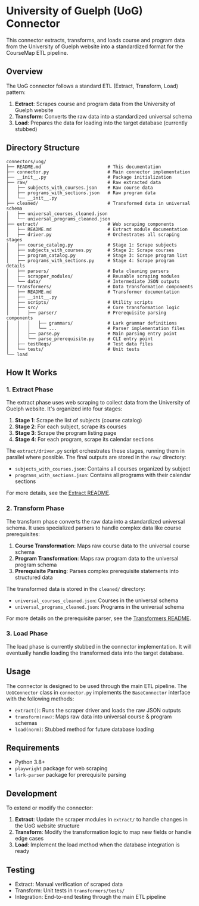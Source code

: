 # University of Guelph (UoG) Connector

This connector extracts, transforms, and loads course and program data from the University of Guelph website into a standardized format for the CourseMap ETL pipeline.

## Overview

The UoG connector follows a standard ETL (Extract, Transform, Load) pattern:

1. **Extract**: Scrapes course and program data from the University of Guelph website
2. **Transform**: Converts the raw data into a standardized universal schema
3. **Load**: Prepares the data for loading into the target database (currently stubbed)

## Directory Structure

```
connectors/uog/
├── README.md                         # This documentation
├── connector.py                      # Main connector implementation
├── __init__.py                       # Package initialization
├── raw/                              # Raw extracted data
│   ├── subjects_with_courses.json    # Raw course data
│   ├── programs_with_sections.json   # Raw program data
│   └── __init__.py
├── cleaned/                          # Transformed data in universal schema
│   ├── universal_courses_cleaned.json
│   └── universal_programs_cleaned.json
├── extract/                          # Web scraping components
│   ├── README.md                     # Extract module documentation
│   ├── driver.py                     # Orchestrates all scraping stages
│   ├── course_catalog.py             # Stage 1: Scrape subjects
│   ├── subjects_with_courses.py      # Stage 2: Scrape courses
│   ├── program_catalog.py            # Stage 3: Scrape program list
│   ├── programs_with_sections.py     # Stage 4: Scrape program details
│   ├── parsers/                      # Data cleaning parsers
│   ├── scrapper_modules/             # Reusable scraping modules
│   └── data/                         # Intermediate JSON outputs
├── transformers/                     # Data transformation components
│   ├── README.md                     # Transformer documentation
│   ├── __init__.py
│   ├── scripts/                      # Utility scripts
│   ├── src/                          # Core transformation logic
│   │   ├── parser/                   # Prerequisite parsing components
│   │   │   ├── grammars/             # Lark grammar definitions
│   │   │   └── ...                   # Parser implementation files
│   │   ├── parse.py                  # Main parsing entry point
│   │   └── parse_prerequisite.py     # CLI entry point
│   ├── testReqs/                     # Test data files
│   └── tests/                        # Unit tests
└── load
```

## How It Works

### 1. Extract Phase

The extract phase uses web scraping to collect data from the University of Guelph website. It's organized into four stages:

1. **Stage 1**: Scrape the list of subjects (course catalog)
2. **Stage 2**: For each subject, scrape its courses
3. **Stage 3**: Scrape the program listing page
4. **Stage 4**: For each program, scrape its calendar sections

The `extract/driver.py` script orchestrates these stages, running them in parallel where possible. The final outputs are stored in the `raw/` directory:

- `subjects_with_courses.json`: Contains all courses organized by subject
- `programs_with_sections.json`: Contains all programs with their calendar sections

For more details, see the [Extract README](extract/README.md).

### 2. Transform Phase

The transform phase converts the raw data into a standardized universal schema. It uses specialized parsers to handle complex data like course prerequisites:

1. **Course Transformation**: Maps raw course data to the universal course schema
2. **Program Transformation**: Maps raw program data to the universal program schema
3. **Prerequisite Parsing**: Parses complex prerequisite statements into structured data

The transformed data is stored in the `cleaned/` directory:

- `universal_courses_cleaned.json`: Courses in the universal schema
- `universal_programs_cleaned.json`: Programs in the universal schema

For more details on the prerequisite parser, see the [Transformers README](transformers/README.md).

### 3. Load Phase

The load phase is currently stubbed in the connector implementation. It will eventually handle loading the transformed data into the target database.

## Usage

The connector is designed to be used through the main ETL pipeline. The `UoGConnector` class in `connector.py` implements the `BaseConnector` interface with the following methods:

- `extract()`: Runs the scraper driver and loads the raw JSON outputs
- `transform(raw)`: Maps raw data into universal course & program schemas
- `load(norm)`: Stubbed method for future database loading

## Requirements

- Python 3.8+
- `playwright` package for web scraping
- `lark-parser` package for prerequisite parsing

## Development

To extend or modify the connector:

1. **Extract**: Update the scraper modules in `extract/` to handle changes in the UoG website structure
2. **Transform**: Modify the transformation logic to map new fields or handle edge cases
3. **Load**: Implement the load method when the database integration is ready

## Testing

- Extract: Manual verification of scraped data
- Transform: Unit tests in `transformers/tests/`
- Integration: End-to-end testing through the main ETL pipeline